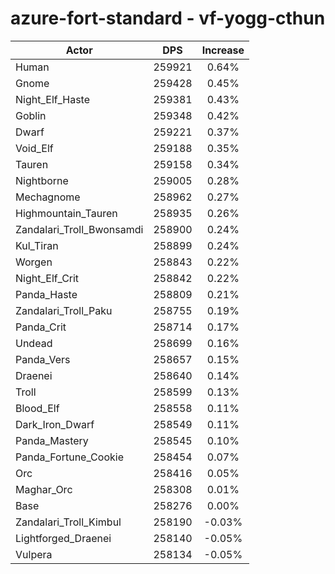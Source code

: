 # azure-fort-standard - vf-yogg-cthun
| Actor | DPS | Increase |
|---|:---:|:---:|
|Human|259921|0.64%|
|Gnome|259428|0.45%|
|Night_Elf_Haste|259381|0.43%|
|Goblin|259348|0.42%|
|Dwarf|259221|0.37%|
|Void_Elf|259188|0.35%|
|Tauren|259158|0.34%|
|Nightborne|259005|0.28%|
|Mechagnome|258962|0.27%|
|Highmountain_Tauren|258935|0.26%|
|Zandalari_Troll_Bwonsamdi|258900|0.24%|
|Kul_Tiran|258899|0.24%|
|Worgen|258843|0.22%|
|Night_Elf_Crit|258842|0.22%|
|Panda_Haste|258809|0.21%|
|Zandalari_Troll_Paku|258755|0.19%|
|Panda_Crit|258714|0.17%|
|Undead|258699|0.16%|
|Panda_Vers|258657|0.15%|
|Draenei|258640|0.14%|
|Troll|258599|0.13%|
|Blood_Elf|258558|0.11%|
|Dark_Iron_Dwarf|258549|0.11%|
|Panda_Mastery|258545|0.10%|
|Panda_Fortune_Cookie|258454|0.07%|
|Orc|258416|0.05%|
|Maghar_Orc|258308|0.01%|
|Base|258276|0.00%|
|Zandalari_Troll_Kimbul|258190|-0.03%|
|Lightforged_Draenei|258140|-0.05%|
|Vulpera|258134|-0.05%|
